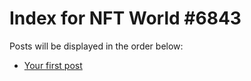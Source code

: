 # Index for NFT World #6843
Posts will be displayed in the order below:

- [Your first post](./001-first.md)

